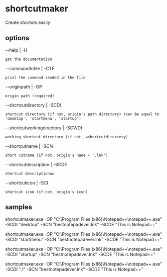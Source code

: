 # shortcutmaker

Create shortuts easily

## options

--help | -H
	
	get the documentation

--commandtofile | -CTF
	
	print the command sended in the file

--originpath | -OP
	
	origin path (required)

--shortcutdirectory | -SCDI
	
	shortcut directory (if not, origin's path directory) (can be equal to 'desktop', 'startmenu', 'startup')

--shortcutworkingdirectory | -SCWDI
	
	working shortcut directory (if not, =shortcutdirectory)

--shortcutname | -SCN
	
	short cutname (if not, origin's name + '.lnk')

--shortcutdescription | -SCDE
	
	shortcut descriptionac

--shortcuticon | -SCI
	
	shortcut icon (if not, origin's icon)

## samples

shortcutmaker.exe -OP "C:\Program Files (x86)\Notepad++\notepad++.exe" -SCDI "desktop" -SCN "bestnotepadever.lnk" -SCDE "This is Notepad++"

shortcutmaker.exe -OP "C:\Program Files (x86)\Notepad++\notepad++.exe" -SCDI "startmenu" -SCN "bestnotepadever.lnk" -SCDE "This is Notepad++"

shortcutmaker.exe -OP "C:\Program Files (x86)\Notepad++\notepad++.exe" -SCDI "startup" -SCN "bestnotepadever.lnk" -SCDE "This is Notepad++"

shortcutmaker.exe -OP "C:\Program Files (x86)\Notepad++\notepad++.exe" -SCDI "./" -SCN "bestnotepadever.lnk" -SCDE "This is Notepad++"